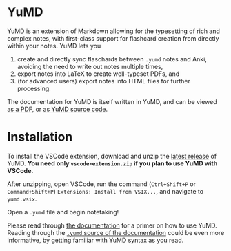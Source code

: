 # YuMD

YuMD is an extension of Markdown allowing for the typesetting of rich and complex notes, with first-class support for flashcard creation from directly within your notes. YuMD lets you
1. create and directly sync flaschards between `.yumd` notes and Anki, avoiding the need to write out notes multiple times,
1. export notes into LaTeX to create well-typeset PDFs, and
1. (for advanced users) export notes into HTML files for further processing.

The documentation for YuMD is itself written in YuMD, and can be viewed [as a PDF](https://nbviewer.org/github/fiercedeity-productions/yumd-public/blob/main/0.9.0/documentation/yumd-documentation.pdf), or [as YuMD source code](https://github.com/fiercedeity-productions/yumd-public/blob/main/0.9.0/documentation/yumd-documentation.yumd).

# Installation
To install the VSCode extension, download and unzip the [latest release](https://github.com/fiercedeity-productions/yumd-public/releases) of YuMD. **You need only `vscode-extension.zip` if you plan to use YuMD with VSCode.**

After unzipping, open VSCode, run the command (`Ctrl+Shift+P` or `Command+Shift+P`) `Extensions: Install from VSIX...`, and navigate to `yumd.vsix`.

Open a `.yumd` file and begin notetaking!

Please read through [the documentation](https://nbviewer.org/github/fiercedeity-productions/yumd-public/blob/main/0.9.0/documentation/yumd-documentation.pdf) for a primer on how to use YuMD. Reading through the [`.yumd` source of the documentation](https://github.com/fiercedeity-productions/yumd-public/blob/main/0.9.0/documentation/yumd-documentation.yumd) could be even more informative, by getting familiar with YuMD syntax as you read.
